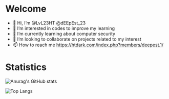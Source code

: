 # Welcome 
- 👋 Hi, I’m @LvL23HT @dEEpEst_23 
- 👀 I’m interested in codes to improve my learning 
- 🌱 I’m currently learning about computer security 
- 💞️ I’m looking to collaborate on projects related to my interest 
- 📫 How to reach me https://htdark.com/index.php?members/deepest.1/

# Statistics
![Anurag's GitHub stats](https://github-readme-stats.vercel.app/api?username=LvL23HT&show_icons=true&theme=radical)


![Top Langs](https://github-readme-stats.vercel.app/api/top-langs/?username=LvL23HT&layout=compact)

<!---
LvL23HT/LvL23HT is a ✨ special ✨ repository because its `README.md` (this file) appears on your GitHub profile.
You can click the Preview link to take a look at your changes.
--->

